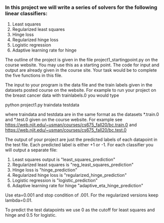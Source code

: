 ### In this project we will write a series of solvers for the following linear classifiers: 

1. Least squares
2. Regularized least squares
3. Hinge loss
4. Regularized hinge loss
5. Logistic regression
6. Adaptive learning rate for hinge

The outline of the project is given in the file project1_startingpoint.py on the course
website. You may use this as a starting point. The code for input and output
are already given in the course site. Your task would be to complete the five 
functions in this file. 

The input to your program is the data file and the train labels given in the datasets
posted course on the website. For example to run your project on the breast cancer
data with trainlabels.0 you would type

python project1.py traindata testdata

where traindata and testdata are in the same format as the
datasets *.train.0 and *.test.0 given on the course website. For
example see https://web.njit.edu/~usman/courses/cs675_fall20/bc.train.0
and https://web.njit.edu/~usman/courses/cs675_fall20/bc.test.0

The output of your project are just the predicted labels of each
datapoint in the test file. Each predicted label is either +1 or -1.
For each classifier you will output a separate file:

1. Least squares output is "least_squares_prediction"
2. Regularized least squares is "reg_least_squares_prediction"
3. Hinge loss is "hinge_prediction"
4. Regularized hinge loss is "regularized_hinge_prediction"
5. Logistic regression is "logistic_prediction"
6. Adaptive learning rate for hinge "adaptive_eta_hinge_prediction"

Use eta=0.001 and stop condition of .001. For the regularized versions
keep lambda=0.01.

To predict the test datapoints we use 0 as the cutoff for least squares and
hinge and 0.5 for logistic.